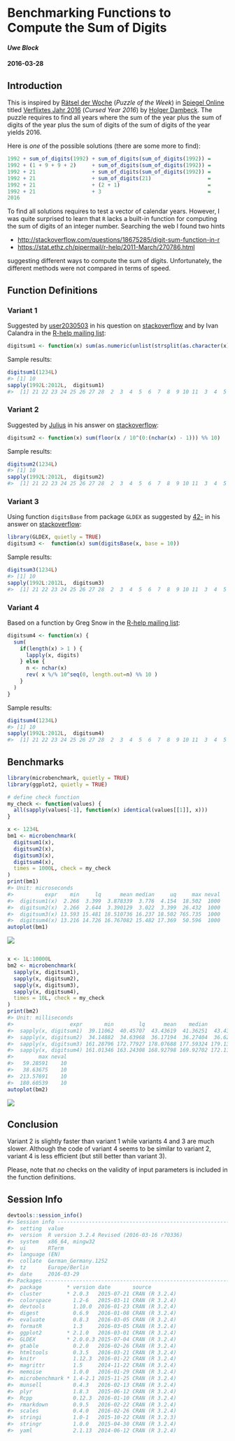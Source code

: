 Benchmarking Functions to Compute the Sum of Digits
===================================================

#### *Uwe Block*

#### 2016-03-28

Introduction
------------

This is inspired by [Rätsel der Woche](http://www.spiegel.de/wissenschaft/mensch/raetsel-der-woche-verflixtes-jahr-2016-a-1069870.html) (*Puzzle of the Week*) in [Spiegel Online](http://www.spiegel.de/wissenschaft/mensch/raetsel-der-woche-verflixtes-jahr-2016-a-1069870.html) titled [Verflixtes Jahr 2016](http://www.spiegel.de/wissenschaft/mensch/raetsel-der-woche-verflixtes-jahr-2016-a-1069870.html) (*Cursed Year 2016*) by [Holger Dambeck](http://www.spiegel.de/impressum/autor-1707.html). The puzzle requires to find all years where the sum of the year plus the sum of digits of the year plus the sum of digits of the sum of digits of the year yields 2016.

Here is *one* of the possible solutions (there are some more to find):

``` r
1992 + sum_of_digits(1992) + sum_of_digits(sum_of_digits(1992)) =
1992 + (1 + 9 + 9 + 2)     + sum_of_digits(sum_of_digits(1992)) =
1992 + 21                  + sum_of_digits(sum_of_digits(1992)) =
1992 + 21                  + sum_of_digits(21)                  =
1992 + 21                  + (2 + 1)                            =
1992 + 21                  + 3                                  =
2016
```

To find all solutions requires to test a vector of calendar years. However, I was quite surprised to learn that `R` lacks a built-in function for computing the sum of digits of an integer number. Searching the web I found two hints

-   <http://stackoverflow.com/questions/18675285/digit-sum-function-in-r>
-   <https://stat.ethz.ch/pipermail/r-help/2011-March/270786.html>

suggesting different ways to compute the sum of digits. Unfortunately, the different methods were not compared in terms of speed.

Function Definitions
--------------------

### Variant 1

Suggested by [user2030503](http://stackoverflow.com/users/2030503/user2030503) in his question on [stackoverflow](http://stackoverflow.com/q/18675285/3817004) and by Ivan Calandra in the [R-help mailing list](https://stat.ethz.ch/pipermail/r-help/2011-March/270713.html):

``` r
digitsum1 <- function(x) sum(as.numeric(unlist(strsplit(as.character(x), split = ""))))
```

Sample results:

``` r
digitsum1(1234L)
#> [1] 10
sapply(1992L:2012L,  digitsum1)
#>  [1] 21 22 23 24 25 26 27 28  2  3  4  5  6  7  8  9 10 11  3  4  5
```

### Variant 2

Suggested by [Julius](http://stackoverflow.com/users/1320535/julius) in his answer on [stackoverflow](http://stackoverflow.com/a/18675519/3817004):

``` r
digitsum2 <- function(x) sum(floor(x / 10^(0:(nchar(x) - 1))) %% 10)
```

Sample results:

``` r
digitsum2(1234L)
#> [1] 10
sapply(1992L:2012L,  digitsum2)
#>  [1] 21 22 23 24 25 26 27 28  2  3  4  5  6  7  8  9 10 11  3  4  5
```

### Variant 3

Using function `digitsBase` from package `GLDEX` as suggested by [42-](http://stackoverflow.com/users/1855677/42) in his answer on [stackoverflow](http://stackoverflow.com/a/18675445/3817004):

``` r
library(GLDEX, quietly = TRUE)
digitsum3 <-  function(x) sum(digitsBase(x, base = 10))
```

Sample results:

``` r
digitsum3(1234L)
#> [1] 10
sapply(1992L:2012L,  digitsum3)
#>  [1] 21 22 23 24 25 26 27 28  2  3  4  5  6  7  8  9 10 11  3  4  5
```

### Variant 4

Based on a function by Greg Snow in the [R-help mailing list](https://stat.ethz.ch/pipermail/r-help/2011-March/270786.html):

``` r
digitsum4 <- function(x) {
  sum(
    if(length(x) > 1 ) {
      lapply(x, digits)
    } else {
      n <- nchar(x)
      rev( x %/% 10^seq(0, length.out=n) %% 10 )
    }
  )
}
```

Sample results:

``` r
digitsum4(1234L)
#> [1] 10
sapply(1992L:2012L,  digitsum4)
#>  [1] 21 22 23 24 25 26 27 28  2  3  4  5  6  7  8  9 10 11  3  4  5
```

Benchmarks
----------

``` r
library(microbenchmark, quietly = TRUE)
library(ggplot2, quietly = TRUE)

# define check function
my_check <- function(values) {
  all(sapply(values[-1], function(x) identical(values[[1]], x)))
}

x <- 1234L
bm1 <- microbenchmark(
  digitsum1(x),
  digitsum2(x),
  digitsum3(x),
  digitsum4(x),
  times = 1000L, check = my_check
)
print(bm1)
#> Unit: microseconds
#>          expr    min     lq      mean median     uq     max neval
#>  digitsum1(x)  2.266  3.399  3.878339  3.776  4.154  18.502  1000
#>  digitsum2(x)  2.266  2.644  3.390129  3.022  3.399  26.432  1000
#>  digitsum3(x) 13.593 15.481 18.510736 16.237 18.502 765.735  1000
#>  digitsum4(x) 13.216 14.726 16.767082 15.482 17.369  50.596  1000
autoplot(bm1)
```

![](digitsum-benchmark-1.png)<!-- -->

``` r

x <- 1L:10000L
bm2 <- microbenchmark(
  sapply(x, digitsum1),
  sapply(x, digitsum2),
  sapply(x, digitsum3),
  sapply(x, digitsum4),
  times = 10L, check = my_check
)
print(bm2)
#> Unit: milliseconds
#>                  expr       min        lq      mean    median        uq
#>  sapply(x, digitsum1)  39.11062  40.45707  43.43619  41.36251  43.43392
#>  sapply(x, digitsum2)  34.14882  34.63968  36.17194  36.27404  36.62689
#>  sapply(x, digitsum3) 161.28796 172.77927 178.07688 177.59324 179.13245
#>  sapply(x, digitsum4) 161.01346 163.24308 168.92798 169.92702 172.11283
#>        max neval
#>   59.28591    10
#>   38.63675    10
#>  213.57691    10
#>  180.60539    10
autoplot(bm2)
```

![](digitsum-benchmark-2.png)<!-- -->

Conclusion
----------

Variant 2 is slightly faster than variant 1 while variants 4 and 3 are much slower. Although the code of variant 4 seems to be similar to variant 2, variant 4 is less efficient (but still better than variant 3).

Please, note that *no* checks on the validity of input parameters is included in the function definitions.

Session Info
------------

``` r
devtools::session_info()
#> Session info --------------------------------------------------------------
#>  setting  value                                      
#>  version  R version 3.2.4 Revised (2016-03-16 r70336)
#>  system   x86_64, mingw32                            
#>  ui       RTerm                                      
#>  language (EN)                                       
#>  collate  German_Germany.1252                        
#>  tz       Europe/Berlin                              
#>  date     2016-03-29
#> Packages ------------------------------------------------------------------
#>  package        * version date       source        
#>  cluster        * 2.0.3   2015-07-21 CRAN (R 3.2.4)
#>  colorspace       1.2-6   2015-03-11 CRAN (R 3.2.4)
#>  devtools         1.10.0  2016-01-23 CRAN (R 3.2.4)
#>  digest           0.6.9   2016-01-08 CRAN (R 3.2.4)
#>  evaluate         0.8.3   2016-03-05 CRAN (R 3.2.4)
#>  formatR          1.3     2016-03-05 CRAN (R 3.2.4)
#>  ggplot2        * 2.1.0   2016-03-01 CRAN (R 3.2.4)
#>  GLDEX          * 2.0.0.3 2015-07-04 CRAN (R 3.2.4)
#>  gtable           0.2.0   2016-02-26 CRAN (R 3.2.4)
#>  htmltools        0.3.5   2016-03-21 CRAN (R 3.2.4)
#>  knitr            1.12.3  2016-01-22 CRAN (R 3.2.4)
#>  magrittr         1.5     2014-11-22 CRAN (R 3.2.4)
#>  memoise          1.0.0   2016-01-29 CRAN (R 3.2.4)
#>  microbenchmark * 1.4-2.1 2015-11-25 CRAN (R 3.2.4)
#>  munsell          0.4.3   2016-02-13 CRAN (R 3.2.4)
#>  plyr             1.8.3   2015-06-12 CRAN (R 3.2.4)
#>  Rcpp             0.12.3  2016-01-10 CRAN (R 3.2.4)
#>  rmarkdown        0.9.5   2016-02-22 CRAN (R 3.2.4)
#>  scales           0.4.0   2016-02-26 CRAN (R 3.2.4)
#>  stringi          1.0-1   2015-10-22 CRAN (R 3.2.3)
#>  stringr          1.0.0   2015-04-30 CRAN (R 3.2.4)
#>  yaml             2.1.13  2014-06-12 CRAN (R 3.2.4)
```
